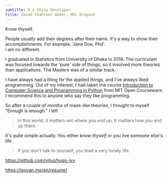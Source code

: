 ```yaml
---
subtitle: R & Shiny Developer
title: Zauad Shahreer Abeer, MSc Dropout
---
```


<p class = "first">Know thyself.</p>  




People usually add their degrees after their name. It's a way to show
their accomplishments. For example, 'Jane Doe, Phd'.  
I am no different.  

I graduated in Statistics from University of Dhaka in 2018. The curriculam was
focused towards the 'pure' side of things, so it involved more theories than applications.
The Masters was of a similar track.   


I have always had a thing for the applied things, and I've always liked programming.
Out of my interest, I had taken the course <a href="https://ocw.mit.edu/courses/electrical-engineering-and-computer-science/6-0001-introduction-to-computer-science-and-programming-in-python-fall-2016/" class="a-body">Introduction to Computer Science and Programming in Python</a> from MIT Open Courseware. I recommend this to anyone who
say they like programming.

So after a couple of months of maze-like theories, I thought to myself
"Enough is enough." I left

> In this world, it matters not where you end up. It matters how you end up there.  


It's quite simple actually. You either *know thyself* or you live someone else's
life.

> If you don't talk to yourself, you lead a very lonely life.


https://github.com/yihui/hugo-ivy

https://leovan.me/en/resume/


